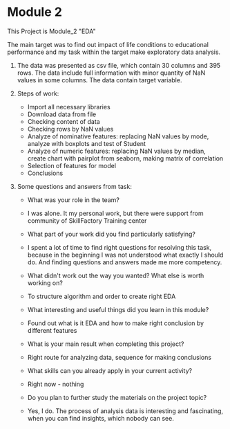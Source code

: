 # Module 2
This Project is Module_2 "EDA"

The main target was to find out impact of life conditions to educational performance and my task within the target make exploratory data analysis.

1. The data was presented as csv file, which contain 30 columns and 395 rows. The data include full information with minor quantity of NaN values in some columns. The data contain target variable.

2. Steps of work:
    - Import all necessary libraries
    - Download data from file
    - Checking content of data
    - Checking rows by NaN values
    - Analyze of nominative features: replacing NaN values by mode, analyze with boxplots and test of Student
    - Analyze of numeric features: replacing NaN values by median, create chart with pairplot from seaborn, making matrix of correlation
    - Selection of features for model
    - Conclusions

3. Some questions and answers from task:
    - What was your role in the team?
    - I was alone. It my personal work, but there were support from community of SkillFactory Training center
    
    - What part of your work did you find particularly satisfying?
    - I spent a lot of time to find right questions for resolving this task, because in the beginning I was not understood what exactly I should do. And finding questions and answers made me more competency.

    - What didn't work out the way you wanted? What else is worth working on?
    - To structure algorithm and order to create right EDA

    - What interesting and useful things did you learn in this module?
    - Found out what is it EDA and how to make right conclusion by different features

    - What is your main result when completing this project?
    - Right route for analyzing data, sequence for making conclusions

    - What skills can you already apply in your current activity?
    - Right now - nothing

    - Do you plan to further study the materials on the project topic?
    - Yes, I do. The process of analysis data is interesting and fascinating, when you can find insights, which nobody can see.